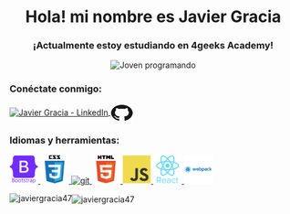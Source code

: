 <h1 align="center">Hola! mi nombre es Javier Gracia</h1>
<h3 align="center">¡Actualmente estoy estudiando en 4geeks Academy!</h3>

<p align="center">
  <img src="https://www.example.com/young-programmer-logo.png" alt="Joven programando" width="300" />
</p>

<h3 align="left">Conéctate conmigo:</h3>
<p align="left">
  <a href="https://linkedin.com/in/javier-a-gracia-v" target="_blank">
    <img align="center" src="https://raw.githubusercontent.com/rahuldkjain/github-profile-readme-generator/master/src/images/icons/Social/linked-in-alt.svg" alt="Javier Gracia - LinkedIn" height="30" width="40" />
  </a>
  <a href="https://github.com/javiergracia47" target="_blank">
    <img align="center" src="https://raw.githubusercontent.com/devicons/devicon/master/icons/github/github-original.svg" alt="Javier Gracia - GitHub" height="30" width="40" />
  </a>
</p>

<h3 align="left">Idiomas y herramientas:</h3>
<p align="left">
  <a href="https://getbootstrap.com" target="_blank" rel="noreferrer"> 
    <img src="https://raw.githubusercontent.com/devicons/devicon/master/icons/bootstrap/bootstrap-plain-wordmark.svg" alt="bootstrap" width="50" height="50"/> 
  </a> 
  <a href="https://www.w3schools.com/css/" target="_blank" rel="noreferrer"> 
    <img src="https://raw.githubusercontent.com/devicons/devicon/master/icons/css3/css3-original-wordmark.svg" alt="css3" width="50" height="50"/> 
  </a> 
  <a href="https://git-scm.com/" target="_blank" rel="noreferrer"> 
    <img src="https://www.vectorlogo.zone/logos/git-scm/git-scm-icon.svg" alt="git" width="50" height="50"/> 
  </a> 
  <a href="https://www.w3.org/html/" target="_blank" rel="noreferrer"> 
    <img src="https://raw.githubusercontent.com/devicons/devicon/master/icons/html5/html5-original-wordmark.svg" alt="html5" width="50" height="50"/> 
  </a> 
  <a href="https://developer.mozilla.org/es-ES/docs/Web/JavaScript" target="_blank" rel="noreferrer"> 
    <img src="https://raw.githubusercontent.com/devicons/devicon/master/icons/javascript/javascript-original.svg" alt="javascript" width="50" height="50"/> 
  </a> 
  <a href="https://reactjs.org/" target="_blank" rel="noreferrer"> 
    <img src="https://raw.githubusercontent.com/devicons/devicon/master/icons/react/react-original-wordmark.svg" alt="react" width="50" height="50"/> 
  </a> 
  <a href="https://webpack.js.org" target="_blank" rel="noreferrer"> 
    <img src="https://raw.githubusercontent.com/devicons/devicon/d00d0969292a6569d45b06d3f350f463a0107b0d/icons/webpack/webpack-original-wordmark.svg" alt="webpack" width="50" height="50"/> 
  </a>
</p>

<p>
  <img align="left" src="https://github-readme-stats.vercel.app/api/top-langs?username=javiergracia47&show_icons=true&locale=es&layout=compact" alt="javiergracia47" />
</p>
<p> 
  <img align="center" src="https://github-readme-stats.vercel.app/api?username=javiergracia47&show_icons=true&locale=es" alt="javiergracia47" /> 
</p>

